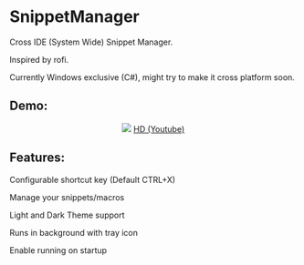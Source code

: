 # SnippetManager

Cross IDE (System Wide) Snippet Manager.

Inspired by rofi.

Currently Windows exclusive (C#), might try to make it cross platform soon.

## Demo:
<p align="center">
  <img src="https://media.giphy.com/media/3kwbjJrk1VkY5bORzE/giphy.gif">
  <a href="https://youtu.be/appOTihaOhE">HD (Youtube)</a>
</p>

## Features:
Configurable shortcut key (Default CTRL+X)

Manage your snippets/macros

Light and Dark Theme support

Runs in background with tray icon

Enable running on startup